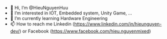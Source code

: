 - 👋 Hi, I’m @HieuNguyenHuu
- 👀 I’m interested in IOT, Embedded system, Unity Game, ...
- 🌱 I’m currently learning Hardware Engineering
- 📫 How to reach me Linkedin (https://www.linkedin.com/in/hieunguyen-dev/) or Facebook (https://www.facebook.com/hieu.nguyenmixed)

<!---
HieuNguyenHuu/HieuNguyenHuu is a ✨ special ✨ repository because its `README.md` (this file) appears on your GitHub profile.
You can click the Preview link to take a look at your changes.
--->
